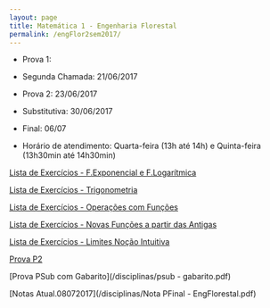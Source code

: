 ```yaml
---
layout: page
title: Matemática 1 - Engenharia Florestal
permalink: /engFlor2sem2017/
---
```


- Prova 1:
- Segunda Chamada: 21/06/2017
- Prova 2: 23/06/2017
- Substitutiva: 30/06/2017
- Final: 06/07

- Horário de atendimento: Quarta-feira (13h até 14h) e Quinta-feira (13h30min até 14h30min)

[Lista de Exercícios - F.Exponencial e F.Logarítmica](/disciplinas/listaExp-Log.pdf)

[Lista de Exercícios - Trigonometria](/disciplinas/listaTrig.pdf)

[Lista de Exercícios - Operações com Funções](/disciplinas/listaOperFuncoes.pdf)

[Lista de Exercícios - Novas Funções a partir das Antigas](/disciplinas/ListaNovasFuncApartirDasAnt.pdf)

[Lista de Exercícios - Limites Noção Intuitiva](/disciplinas/listaLimite.pdf)

[Prova P2](/disciplinas/prova3.pdf)

[Prova PSub com Gabarito](/disciplinas/psub - gabarito.pdf)

[Notas Atual.08072017](/disciplinas/Nota PFinal - EngFlorestal.pdf)
